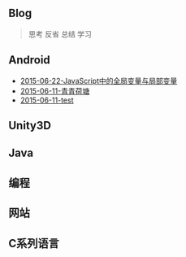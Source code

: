 Blog
--------
> 思考 反省 总结 学习

Android
----


- [2015-06-22-JavaScript中的全局变量与局部变量](__P__/tech/JavaScript/2015-06-22-JavaScript中的全局变量与局部变量.md)
- [2015-06-11-青青荷塘](2015/2015-06-11-青青荷塘.md)
- [2015-06-11-test](2015/1.markdown)


Unity3D
----





Java
----



编程
----



网站
----



C系列语言
----




